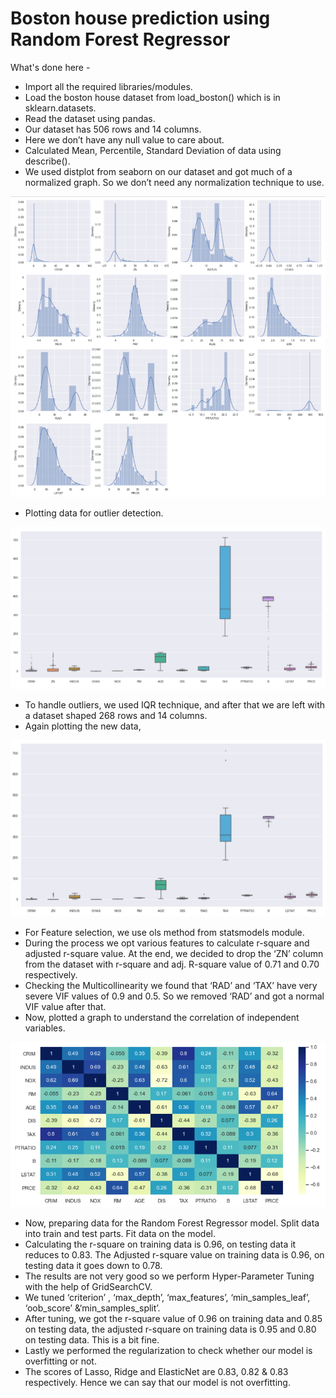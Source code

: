 # Boston house prediction using Random Forest Regressor

What's done here -
* Import all the required libraries/modules.
* Load the boston house dataset from load_boston() which is in sklearn.datasets.
* Read the dataset using pandas.
* Our dataset has 506 rows and 14 columns.
* Here we don’t have any null value to care about.
* Calculated Mean, Percentile, Standard Deviation of data using describe().
* We used distplot from seaborn on our dataset and got much of a normalized graph. So we don’t need any normalization technique to use.

![img1](/img/rf1.PNG)

* Plotting data for outlier detection.

![img2](/img/rf2.PNG)

* To handle outliers, we used IQR technique, and after that we are left with a dataset shaped 268 rows and 14 columns.
* Again plotting the new data,

![img3](/img/rf3.PNG)

* For Feature selection, we use ols method from statsmodels module.
* During the process we opt various features to calculate r-square and adjusted r-square value. At the end, we decided to drop the ‘ZN’ column from the dataset with r-square and adj. R-square value of 0.71 and 0.70 respectively.
* Checking the Multicollinearity we found that ‘RAD’ and ‘TAX’ have very severe VIF values of 0.9 and 0.5. So we removed ‘RAD’ and got a normal VIF value after that.
* Now, plotted a graph to understand the correlation of independent variables.

![img4](/img/rf4.PNG)

* Now, preparing data for the Random Forest Regressor model. Split data into train and test parts. Fit data on the model.
* Calculating the r-square on training data is 0.96, on testing data it reduces to 0.83. The Adjusted r-square value on training data is 0.96, on testing data it goes down to 0.78.
* The results are not very good so we perform Hyper-Parameter Tuning with the help of GridSearchCV.
* We tuned ‘criterion’ , ‘max_depth’, ‘max_features’, ‘min_samples_leaf’, ‘oob_score’ &‘min_samples_split’.
* After tuning, we got the r-square value of 0.96 on training data and 0.85 on testing data, the adjusted r-square on training data is 0.95 and 0.80 on testing data. This is a bit fine.
* Lastly we performed the regularization to check whether our model is overfitting or not.
* The scores of Lasso, Ridge and ElasticNet are 0.83, 0.82 & 0.83 respectively. Hence we can say that our model is not overfitting.
